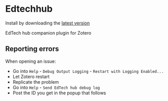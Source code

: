 Edtechhub
=================

Install by downloading the [latest version](https://github.com/retorquere/zotero-edtechhub/releases/latest)

EdTech hub companion plugin for Zotero

## Reporting errors

When opening an issue:

* Go into `Help` - `Debug Output Logging` - `Restart with Logging Enabled...`
* Let Zotero restart
* Replicate the problem
* Go into `Help` - `Send EdTech hub debug log`
* Post the ID you get in the popup that follows

